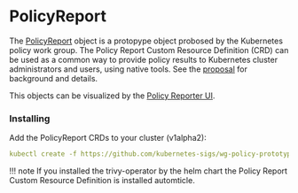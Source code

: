 # PolicyReport

The [PolicyReport](https://github.com/kubernetes-sigs/wg-policy-prototypes/tree/master/policy-report) object is a protopype object probosed by the Kubernetes policy work group. The Policy Report Custom Resource Definition (CRD) can be used as a common way to provide policy results to Kubernetes cluster administrators and users, using native tools. See the [proposal](https://docs.google.com/document/d/1nICYLkYS1RE3gJzuHOfHeAC25QIkFZfgymFjgOzMDVw/edit#) for background and details.

This objects can be visualized by the [Policy Reporter UI](../../integrations/policy-reporter/).

### Installing

Add the PolicyReport CRDs to your cluster (v1alpha2):
```yaml
kubectl create -f https://github.com/kubernetes-sigs/wg-policy-prototypes/raw/master/policy-report/crd/v1alpha2/wgpolicyk8s.io_policyreports.yaml
```

!!! note
    If you installed the trivy-operator by the helm chart the Policy Report Custom Resource Definition is installed automticle.